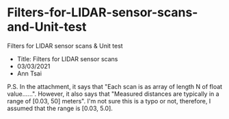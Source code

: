 # Filters-for-LIDAR-sensor-scans-and-Unit-test
Filters for LIDAR sensor scans &amp; Unit test


- Title: Filters for LIDAR sensor scans
- 03/03/2021
- Ann Tsai

P.S.
In the attachment, it says that "Each scan is as array of length N of float value......".
However, it also says that "Measured distances are typically in a range of [0.03, 50] meters". 
I'm not sure this is a typo or not, therefore, I assumed that the range is [0.03, 5.0].

